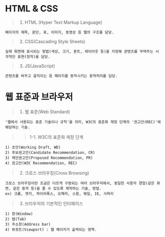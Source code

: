 # HTML & CSS
> 1. HTML (Hyper Text Markup Language) 
```
페이지의 제목, 문단, 표, 이미지, 동영상 등 웹의 구조를 담당.
```

> 2. CSS(Cascading Style Sheets)
```
실제 화면에 표시되는 방법(색상, 크기, 폰트, 레이아웃 등)을 지정해 콘텐츠를 꾸며주는 시각적인 표현(정적)을 담당.
```

> 3. JS(JavaScript)
```
콘텐츠를 바꾸고 움직이는 등 페이지를 동작시키는 동적처리를 담당.
```

# 웹 표준과 브라우저
> 1. 웹 표준(Web Standard)
```
'웹에서 사용되는 표준 기술이나 규칙'을 의미, W3C의 표준화 제정 단계의 '권고안(REC)'에 해당하는 기술.
```

>> 1-1. W3C의 표준화 제정 단계
```
1) 초안(Working Draft, WD)
2) 후보권고안(Candidate Recommendation, CR)
3) 제안권고안(Proposed Recommendation, PR)
4) 권고안(W3C Recommendation, REC)
```
> 2. 크로스 브라우징(Cross Browsing)
```
크로스 브라우징이란 조금은 다르게 구동되는 여러 브라우저에서, 동일한 사용자 경험(같은 화면, 같은 동작 등)을 줄 수 있도록 제작하는 기술, 방법.
ex) 크롬, 엣지, 파이어폭스, 오페라, 스윙, 웨일, IE, 사파리
```

> 3. 브라우저의 기본적인 인터페이스
```
1) 창(Window)
2) 탭(Tab)
3) 주소창(Address bar)
4) 뷰포트(Viewport) : 웹 페이지가 출력되는 영역.
```